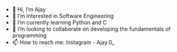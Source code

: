 - 👋 Hi, I’m Ajay
- 👀 I’m interested in Software Engineering
- 🌱 I’m currently learning Python and C
- 💞️ I’m looking to collaborate on developing the fundamentals of programming
- 📫 How to reach me: Instagram - Ajay.0_

<!---
Ajay1798/Ajay1798 is a ✨ special ✨ repository because its `README.md` (this file) appears on your GitHub profile.
You can click the Preview link to take a look at your changes.
--->
